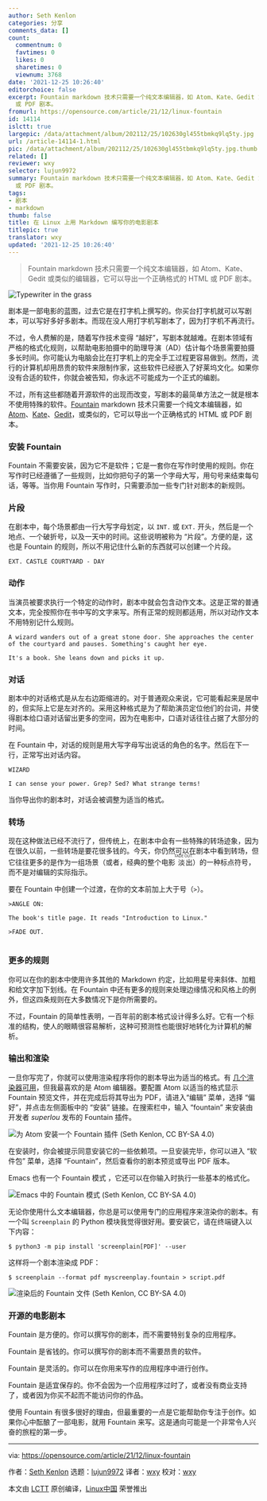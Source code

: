 ```yaml
---
author: Seth Kenlon
categories: 分享
comments_data: []
count:
  commentnum: 0
  favtimes: 0
  likes: 0
  sharetimes: 0
  viewnum: 3768
date: '2021-12-25 10:26:40'
editorchoice: false
excerpt: Fountain markdown 技术只需要一个纯文本编辑器，如 Atom、Kate、Gedit 或类似的编辑器，它可以导出一个正确格式的 HTML
  或 PDF 剧本。
fromurl: https://opensource.com/article/21/12/linux-fountain
id: 14114
islctt: true
largepic: /data/attachment/album/202112/25/102630gl455tbmkq9lq5ty.jpg
url: /article-14114-1.html
pic: /data/attachment/album/202112/25/102630gl455tbmkq9lq5ty.jpg.thumb.jpg
related: []
reviewer: wxy
selector: lujun9972
summary: Fountain markdown 技术只需要一个纯文本编辑器，如 Atom、Kate、Gedit 或类似的编辑器，它可以导出一个正确格式的 HTML
  或 PDF 剧本。
tags:
- 剧本
- markdown
thumb: false
title: 在 Linux 上用 Markdown 编写你的电影剧本
titlepic: true
translator: wxy
updated: '2021-12-25 10:26:40'
---
```



> 
> Fountain markdown 技术只需要一个纯文本编辑器，如 Atom、Kate、Gedit 或类似的编辑器，它可以导出一个正确格式的 HTML 或 PDF 剧本。
> 
> 
> 


![](/data/attachment/album/202112/25/102630gl455tbmkq9lq5ty.jpg "Typewriter in the grass")


剧本是一部电影的蓝图，过去它是在打字机上撰写的。你买台打字机就可以写剧本，可以写好多好多剧本。而现在没人用打字机写剧本了，因为打字机不再流行。


不过，令人费解的是，随着写作技术变得 “越好”，写剧本就越难。在剧本领域有严格的格式化规则，以帮助电影拍摄中的助理导演（AD）估计每个场景需要拍摄多长时间。你可能认为电脑会比在打字机上的完全手工过程更容易做到。然而，流行的计算机却用昂贵的软件来限制作家，这些软件已经嵌入了好莱坞文化。如果你没有合适的软件，你就会被告知，你永远不可能成为一个正式的编剧。


不过，所有这些都随着开源软件的出现而改变，写剧本的最简单方法之一就是根本不使用特殊的软件。[Fountain](http://fountain.io) markdown 技术只需要一个纯文本编辑器，如 [Atom](https://opensource.com/article/20/12/atom)、[Kate](https://opensource.com/article/20/12/kate-text-editor)、[Gedit](https://opensource.com/article/20/12/gedit)，或类似的，它可以导出一个正确格式的 HTML 或 PDF 剧本。


### 安装 Fountain


Fountain 不需要安装，因为它不是软件；它是一套你在写作时使用的规则。你在写作时已经遵循了一些规则，比如你把句子的第一个字母大写，用句号来结束每句话，等等。当你用 Fountain 写作时，只需要添加一些专门针对剧本的新规则。


### 片段


在剧本中，每个场景都由一行大写字母划定，以 `INT.` 或 `EXT.` 开头，然后是一个地点、一个破折号，以及一天中的时间。这些说明被称为 “片段”。方便的是，这也是 Fountain 的规则，所以不用记住什么新的东西就可以创建一个片段。



```
EXT. CASTLE COURTYARD - DAY

```

### 动作


当演员被要求执行一个特定的动作时，剧本中就会包含动作文本。这是正常的普通文本，完全按照你在书中写的文字来写。所有正常的规则都适用，所以对动作文本不用特别记什么规则。



```
A wizard wanders out of a great stone door. She approaches the center of the courtyard and pauses. Something's caught her eye.

It's a book. She leans down and picks it up.

```

### 对话


剧本中的对话格式是从左右边距缩进的。对于普通观众来说，它可能看起来是居中的，但实际上它是左对齐的。采用这种格式是为了帮助演员定位他们的台词，并使得剧本给口语对话留出更多的空间，因为在电影中，口语对话往往占据了大部分的时间。


在 Fountain 中，对话的规则是用大写字母写出说话的角色的名字。然后在下一行，正常写出对话内容。



```
WIZARD

I can sense your power. Grep? Sed? What strange terms!

```

当你导出你的剧本时，对话会被调整为适当的格式。


### 转场


现在这种做法已经不流行了，但传统上，在剧本中会有一些特殊的转场迹象，因为在很久以前，一些转场是要花很多钱的。今天，你仍然可以在剧本中看到转场，但它往往更多的是作为一组场景（或者，经典的整个电影<ruby> 淡出 <rt>  FADE OUT. </rt></ruby>）的一种标点符号，而不是对编辑的实际指示。


要在 Fountain 中创建一个过渡，在你的文本前加上大于号（`>`）。



```
>ANGLE ON:

The book's title page. It reads "Introduction to Linux."

>FADE OUT.


```

### 更多的规则


你可以在你的剧本中使用许多其他的 Markdown 约定，比如用星号来斜体、加粗和给文字加下划线。在 Fountain 中还有更多的规则来处理边缘情况和风格上的例外，但这四条规则在大多数情况下是你所需要的。


不过，Fountain 的简单性表明，一百年前的剧本格式设计得多么好。它有一个标准的结构，使人的眼睛很容易解析，这种可预测性也能很好地转化为计算机的解析。


### 输出和渲染


一旦你写完了，你就可以使用渲染程序将你的剧本导出为适当的格式。有 [几个渲染器可用](https://fountain.io/apps)，但我最喜欢的是 Atom 编辑器。要配置 Atom 以适当的格式显示 Fountain 预览文件，并在完成后将其导出为 PDF，请进入“编辑” 菜单，选择 “偏好”，并点击左侧面板中的 “安装” 链接。在搜索栏中，输入 “fountain” 来安装由开发者 *superlou* 发布的 Fountain 插件。


![为 Atom 安装一个 Fountain 插件 (Seth Kenlon, CC BY-SA 4.0)](/data/attachment/album/202112/25/102641g968z37078657b0j.jpg "Install a Fountain plugin for Atom")


在安装时，你会被提示同意安装它的一些依赖项。一旦安装完毕，你可以进入 “软件包” 菜单，选择 “Fountain”，然后查看你的剧本预览或导出 PDF 版本。


Emacs 也有一个 Fountain 模式 ，它还可以在你输入时执行一些基本的格式化。


![Emacs 中的 Fountain 模式 (Seth Kenlon, CC BY-SA 4.0)](/data/attachment/album/202112/25/102641hv9mlxx5lv2eomek.jpg "Fountain-mode in Emacs")


无论你使用什么文本编辑器，你总是可以使用专门的应用程序来渲染你的剧本。有一个叫 `Screenplain` 的 Python 模块我觉得很好用。要安装它，请在终端键入以下内容：



```
$ python3 -m pip install 'screenplain[PDF]' --user

```

这样将一个剧本渲染成 PDF：



```
$ screenplain --format pdf myscreenplay.fountain > script.pdf

```

![渲染后的 Fountain 文件 (Seth Kenlon, CC BY-SA 4.0)](/data/attachment/album/202112/25/102642xrnsu6r7qfbv9f6r.jpg "A rendered Fountain file")


### 开源的电影剧本


Fountain 是方便的。你可以撰写你的剧本，而不需要特别复杂的应用程序。


Fountain 是省钱的。你可以撰写你的剧本而不需要昂贵的软件。


Fountain 是灵活的。你可以在你用来写作的应用程序中进行创作。


Fountain 是适宜保存的。你不会因为一个应用程序过时了，或者没有商业支持了，或者因为你买不起而不能访问你的作品。


使用 Fountain 有很多很好的理由，但最重要的一点是它能帮助你专注于创作。如果你心中酝酿了一部电影，就用 Fountain 来写。这是通向可能是一个非常令人兴奋的旅程的第一步。




---


via: <https://opensource.com/article/21/12/linux-fountain>


作者：[Seth Kenlon](https://opensource.com/users/seth) 选题：[lujun9972](https://github.com/lujun9972) 译者：[wxy](https://github.com/wxy) 校对：[wxy](https://github.com/wxy)


本文由 [LCTT](https://github.com/LCTT/TranslateProject) 原创编译，[Linux中国](https://linux.cn/) 荣誉推出